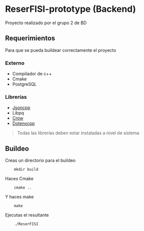 # ReserFISI-prototype (Backend)

Proyecto realizado por el grupo 2 de BD

## Requerimientos

Para que se pueda buildear correctamente el proyecto

### Externo

- Compilador de c++
- Cmake
- PostgreSQL

### Librerías

- [Jsoncpp](https://github.com/open-source-parsers/jsoncpp)
- Libpq 
- [Crow](https://crowcpp.org/master/)
- [Dotenvcpp](https://github.com/laserpants/dotenv-cpp)

> Todas las librerías deben estar instaladas a nivel de sistema

## Buildeo


Creas un directorio para el buildeo

~~~
    mkdir build
~~~

Haces Cmake

~~~
    cmake ..
~~~

Y haces make

~~~
    make
~~~

Ejecutas el resultante
~~~
    ./ReserFISI
~~~